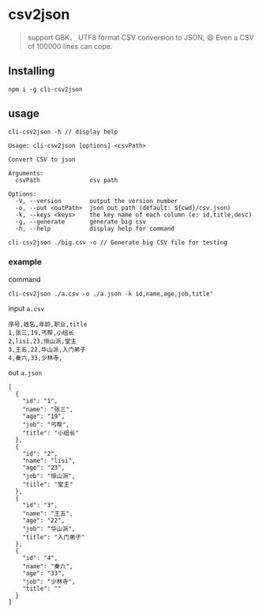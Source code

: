 # csv2json
> support GBK、 UTF8 format CSV conversion to JSON,  😄 Even a CSV of 100000 lines can cope.

## Installing
`npm i -g cli-csv2json`

## usage
```
cli-csv2json -h // display help

Usage: cli-csv2json [options] <csvPath>

Convert CSV to json

Arguments:
  csvPath              csv path

Options:
  -V, --version        output the version number
  -o, --out <outPath>  json out path (default: ${cwd}/csv.json)
  -k, --keys <keys>    the key name of each column (e: id,title,desc)
  -g, --generate       generate big csv
  -h, --help           display help for command
```

```
cli-csv2json ./big.csv -o // Generate big CSV file for testing
```

### example

command
```
cli-csv2json ./a.csv -o ./a.json -k id,name,age,job,title"
```

input `a.csv`
```
序号,姓名,年龄,职业,title
1,张三,19,丐帮,小组长
2,lisi,23,恒山派,堂主
3,王五,22,华山派,入门弟子
4,秦六,33,少林寺,
```

out `a.json`
```
[
  {
    "id": "1",
    "name": "张三",
    "age": "19",
    "job": "丐帮",
    "title": "小组长"
  },
  {
    "id": "2",
    "name": "lisi",
    "age": "23",
    "job": "恒山派",
    "title": "堂主"
  },
  {
    "id": "3",
    "name": "王五",
    "age": "22",
    "job": "华山派",
    "title": "入门弟子"
  },
  {
    "id": "4",
    "name": "秦六",
    "age": "33",
    "job": "少林寺",
    "title": ""
  }
]
```